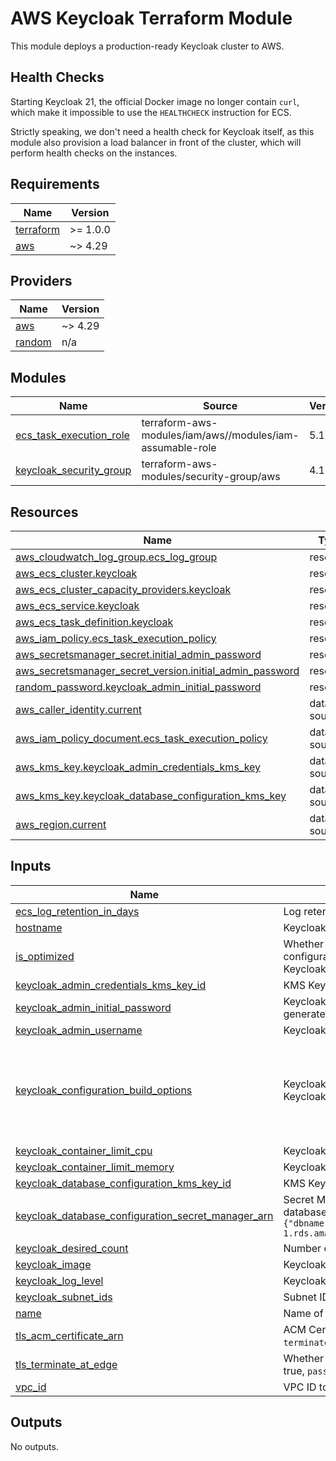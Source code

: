 # AWS Keycloak Terraform Module

This module deploys a production-ready Keycloak cluster to AWS.

## Health Checks

Starting Keycloak 21, the official Docker image no longer contain `curl`, which make it impossible to use
the `HEALTHCHECK` instruction for ECS.

Strictly speaking, we don't need a health check for Keycloak itself, as this module also provision a load balancer in
front of the cluster, which will perform health checks on the instances.

## Requirements

| Name | Version |
|------|---------|
| <a name="requirement_terraform"></a> [terraform](#requirement\_terraform) | >= 1.0.0 |
| <a name="requirement_aws"></a> [aws](#requirement\_aws) | ~> 4.29 |

## Providers

| Name | Version |
|------|---------|
| <a name="provider_aws"></a> [aws](#provider\_aws) | ~> 4.29 |
| <a name="provider_random"></a> [random](#provider\_random) | n/a |

## Modules

| Name | Source | Version |
|------|--------|---------|
| <a name="module_ecs_task_execution_role"></a> [ecs\_task\_execution\_role](#module\_ecs\_task\_execution\_role) | terraform-aws-modules/iam/aws//modules/iam-assumable-role | 5.14.3 |
| <a name="module_keycloak_security_group"></a> [keycloak\_security\_group](#module\_keycloak\_security\_group) | terraform-aws-modules/security-group/aws | 4.17.1 |

## Resources

| Name | Type |
|------|------|
| [aws_cloudwatch_log_group.ecs_log_group](https://registry.terraform.io/providers/hashicorp/aws/latest/docs/resources/cloudwatch_log_group) | resource |
| [aws_ecs_cluster.keycloak](https://registry.terraform.io/providers/hashicorp/aws/latest/docs/resources/ecs_cluster) | resource |
| [aws_ecs_cluster_capacity_providers.keycloak](https://registry.terraform.io/providers/hashicorp/aws/latest/docs/resources/ecs_cluster_capacity_providers) | resource |
| [aws_ecs_service.keycloak](https://registry.terraform.io/providers/hashicorp/aws/latest/docs/resources/ecs_service) | resource |
| [aws_ecs_task_definition.keycloak](https://registry.terraform.io/providers/hashicorp/aws/latest/docs/resources/ecs_task_definition) | resource |
| [aws_iam_policy.ecs_task_execution_policy](https://registry.terraform.io/providers/hashicorp/aws/latest/docs/resources/iam_policy) | resource |
| [aws_secretsmanager_secret.initial_admin_password](https://registry.terraform.io/providers/hashicorp/aws/latest/docs/resources/secretsmanager_secret) | resource |
| [aws_secretsmanager_secret_version.initial_admin_password](https://registry.terraform.io/providers/hashicorp/aws/latest/docs/resources/secretsmanager_secret_version) | resource |
| [random_password.keycloak_admin_initial_password](https://registry.terraform.io/providers/hashicorp/random/latest/docs/resources/password) | resource |
| [aws_caller_identity.current](https://registry.terraform.io/providers/hashicorp/aws/latest/docs/data-sources/caller_identity) | data source |
| [aws_iam_policy_document.ecs_task_execution_policy](https://registry.terraform.io/providers/hashicorp/aws/latest/docs/data-sources/iam_policy_document) | data source |
| [aws_kms_key.keycloak_admin_credentials_kms_key](https://registry.terraform.io/providers/hashicorp/aws/latest/docs/data-sources/kms_key) | data source |
| [aws_kms_key.keycloak_database_configuration_kms_key](https://registry.terraform.io/providers/hashicorp/aws/latest/docs/data-sources/kms_key) | data source |
| [aws_region.current](https://registry.terraform.io/providers/hashicorp/aws/latest/docs/data-sources/region) | data source |

## Inputs

| Name | Description | Type | Default | Required |
|------|-------------|------|---------|:--------:|
| <a name="input_ecs_log_retention_in_days"></a> [ecs\_log\_retention\_in\_days](#input\_ecs\_log\_retention\_in\_days) | Log retention in days for ECS logs | `number` | `7` | no |
| <a name="input_hostname"></a> [hostname](#input\_hostname) | Keycloak Hostname | `string` | n/a | yes |
| <a name="input_is_optimized"></a> [is\_optimized](#input\_is\_optimized) | Whether keycloak is optimized for production. If `true`, Keycloak will ignore build configurations and use the provide image. Defaults to `false` because we're using Keycloak official image | `bool` | `false` | no |
| <a name="input_keycloak_admin_credentials_kms_key_id"></a> [keycloak\_admin\_credentials\_kms\_key\_id](#input\_keycloak\_admin\_credentials\_kms\_key\_id) | KMS Key ID to encrypt the Keycloak Admin Password | `string` | `null` | no |
| <a name="input_keycloak_admin_initial_password"></a> [keycloak\_admin\_initial\_password](#input\_keycloak\_admin\_initial\_password) | Keycloak Admin Initial Password. If not provided, a random password will be generated | `string` | `null` | no |
| <a name="input_keycloak_admin_username"></a> [keycloak\_admin\_username](#input\_keycloak\_admin\_username) | Keycloak Admin Username | `string` | `"admin"` | no |
| <a name="input_keycloak_configuration_build_options"></a> [keycloak\_configuration\_build\_options](#input\_keycloak\_configuration\_build\_options) | Keycloak Configurations - Build Options. These options will be ignored by Keycloak if the provided image has already been configured | `map(string)` | <pre>{<br>  "KC_CACHE": "ispn",<br>  "KC_CACHE_STACK": "kubernetes",<br>  "KC_DB": "postgres",<br>  "KC_HEATH_ENABLED": "true",<br>  "KC_METRICS_ENABLED": "true"<br>}</pre> | no |
| <a name="input_keycloak_container_limit_cpu"></a> [keycloak\_container\_limit\_cpu](#input\_keycloak\_container\_limit\_cpu) | Keycloak container CPU limit | `string` | `"1024"` | no |
| <a name="input_keycloak_container_limit_memory"></a> [keycloak\_container\_limit\_memory](#input\_keycloak\_container\_limit\_memory) | Keycloak container memory limit | `string` | `"2048"` | no |
| <a name="input_keycloak_database_configuration_kms_key_id"></a> [keycloak\_database\_configuration\_kms\_key\_id](#input\_keycloak\_database\_configuration\_kms\_key\_id) | KMS Key ID to encrypt the Keycloak Database Configuration | `string` | `null` | no |
| <a name="input_keycloak_database_configuration_secret_manager_arn"></a> [keycloak\_database\_configuration\_secret\_manager\_arn](#input\_keycloak\_database\_configuration\_secret\_manager\_arn) | Secret Manager ARN to retrieve the Keycloak Database Configuration. The database configuration must be in this format: `{"dbname":"keycloak","host":"keycloak-database.cluster-xxxxxx.us-east-1.rds.amazonaws.com","port":5432,"username":"keycloak","password":"xxxxxx"}` | `string` | n/a | yes |
| <a name="input_keycloak_desired_count"></a> [keycloak\_desired\_count](#input\_keycloak\_desired\_count) | Number of Keycloak instances to run | `number` | `3` | no |
| <a name="input_keycloak_image"></a> [keycloak\_image](#input\_keycloak\_image) | Keycloak Image | `string` | `"quay.io/keycloak/keycloak:21.0.1"` | no |
| <a name="input_keycloak_log_level"></a> [keycloak\_log\_level](#input\_keycloak\_log\_level) | Keycloak Log Level | `string` | `"info"` | no |
| <a name="input_keycloak_subnet_ids"></a> [keycloak\_subnet\_ids](#input\_keycloak\_subnet\_ids) | Subnet IDs to deploy the Keycloak cluster | `list(string)` | n/a | yes |
| <a name="input_name"></a> [name](#input\_name) | Name of the Keycloak cluster | `string` | `"keycloak"` | no |
| <a name="input_tls_acm_certificate_arn"></a> [tls\_acm\_certificate\_arn](#input\_tls\_acm\_certificate\_arn) | ACM Certificate ARN to use for the Keycloak Load Balancer. Required if `terminate_ssl_at_edge` is true | `string` | `null` | no |
| <a name="input_tls_terminate_at_edge"></a> [tls\_terminate\_at\_edge](#input\_tls\_terminate\_at\_edge) | Whether to terminate SSL at the Edge. Will set Keycloak proxy setting to `edge` if true, `passthrough` otherwise | `bool` | `true` | no |
| <a name="input_vpc_id"></a> [vpc\_id](#input\_vpc\_id) | VPC ID to deploy the Keycloak cluster | `string` | n/a | yes |

## Outputs

No outputs.